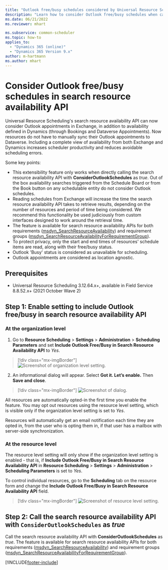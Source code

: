 ```yaml
---
title: "Outlook free/busy schedules considered by Universal Resource Scheduling's search resource availability API | MicrosoftDocs"
description: "Learn how to consider Outlook free/busy schedules when calling Universal Resource Scheduling's search resource availability API."
ms.date: 06/21/2022
ms.reviewer: mhart

ms.subservice: common-scheduler
ms.topic: how-to
applies_to: 
  - "Dynamics 365 (online)"
  - "Dynamics 365 Version 9.x"
author: m-hartmann
ms.author: mhart
---
```



# Consider Outlook free/busy schedules in search resource availability API 

Universal Resource Scheduling's search resource availability API can now consider Outlook appointments in Exchange, in addition to availability defined in Dynamics (through Bookings and Dataverse Appointments). Now resources do not have to manually sync their Outlook appointments to Dataverse. Including a complete view of availability from both Exchange and Dynamics increases scheduler productivity and reduces avoidable scheduling errors.

Some key points:

- This extensibility feature only works when directly calling the search resource availability API with **ConsiderOutlookSchedules** as _true_. Out of the box availability searches triggered from the Schedule Board or from the Book button on any schedulable entity do not consider Outlook schedules.
- Reading schedules from Exchange will increase the time the search resource availability API takes to retrieve results, depending on the number of resources and period of time being considered. We recommend this functionality be used judiciously from custom interfaces designed to work around the retrieval time.
- The feature is available for search resource availability APIs for both requirements ([msdyn_SearchResourceAvailability](/dynamics365/field-service/search-resource-availability-api)) and requirement groups ([msdyn_SearchResourceAvailabilityForRequirementGroup](/dynamics365/field-service/search-resource-availability-api)).
- To protect privacy, only the start and end times of resources' schedule items are read, along with their free/busy status.
- Outlook 'Busy' status is considered as unavailable for scheduling.
- Outlook appointments are considered as location agnostic.

## Prerequisites

- Universal Resource Scheduling 3.12.64.x+, available in Field Service 8.8.52.x+ (2021 October Wave 2)

## Step 1: Enable setting to include Outlook free/busy in search resource availability API  

### At the organization level

1. Go to **Resource Scheduling** > **Settings** > **Administration** > **Scheduling Parameters** and set **Include Outlook Free/Busy in Search Resource Availability API** to *Yes*.

> [!div class="mx-imgBorder"]
> ![Screenshot of organization level setting.](../media/OutlookFreeBusyInSAAPI-SchedulingParameters.png)

2. An informational dialog will appear. Select **Got it. Let’s enable.** Then **Save and close**. 

> [!div class="mx-imgBorder"]
> ![Screenshot of dialog.](../media/OutlookFreeBusyInSAAPI-Dialog.png)

All resources are automatically opted-in the first time you enable the feature. You may opt out resources using the resource level setting, which is visible only if the organization level setting is set to *Yes*. 

Resources will automatically get an email notification each time they are opted in, from the user who is opting them in, if that user has a mailbox with server-side synchronization. 

### At the resource level

The resource level setting will only show if the organization level setting is enabled - that is, if **Include Outlook Free/Busy in Search Resource Availability API** in **Resource Scheduling** > **Settings** > **Administration** > **Scheduling Parameters** is set to *Yes*.

To control individual resources, go to the **Scheduling** tab on the resource form and change the **Include Outlook Free/Busy in Search Resource Availability API** field. 

> [!div class="mx-imgBorder"]
> ![Screenshot of resource level setting.](../media/OutlookFreeBusyInSAAPI-ResourceFlag.png)

## Step 2: Call the search resource availability API with ```ConsiderOutlookSchedules``` as _true_

Call the search resource availability API with **ConsiderOutlookSchedules** as _true_. The feature is available for search resource availability APIs for both requirements ([msdyn_SearchResourceAvailability](/dynamics365/field-service/search-resource-availability-api)) and requirement groups ([msdyn_SearchResourceAvailabilityForRequirementGroup](/dynamics365/field-service/search-resource-availability-api)).


[!INCLUDE[footer-include](../../includes/footer-banner.md)]
